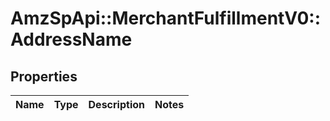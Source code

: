 # AmzSpApi::MerchantFulfillmentV0::AddressName

## Properties
Name | Type | Description | Notes
------------ | ------------- | ------------- | -------------

